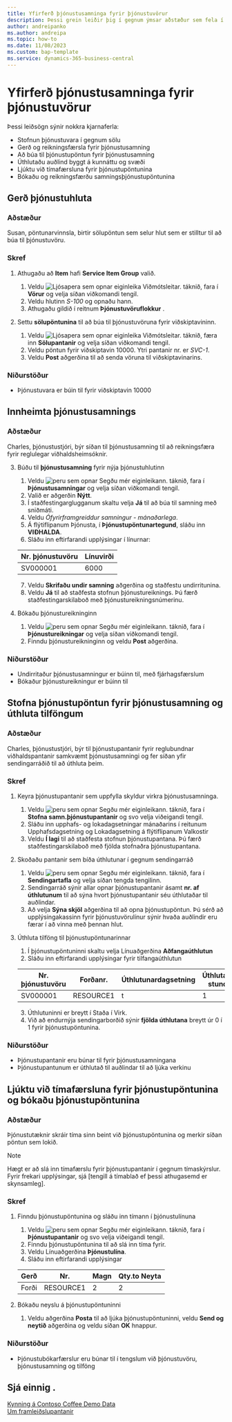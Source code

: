 ```yaml
---
title: Yfirferð þjónustusamninga fyrir þjónustuvörur
description: Þessi grein leiðir þig í gegnum ýmsar aðstæður sem fela í sér þjónustuhluti og samninga.
author: andreipanko
ms.author: andreipa
ms.topic: how-to
ms.date: 11/08/2023
ms.custom: bap-template
ms.service: dynamics-365-business-central
---
```


# <a name="walkthrough-of-service-contracts-for-service-items"></a>Yfirferð þjónustusamninga fyrir þjónustuvörur

Þessi leiðsögn sýnir nokkra kjarnaferla:

- Stofnun þjónustuvara í gegnum sölu
- Gerð og reikningsfærsla fyrir þjónustusamning
- Að búa til þjónustupöntun fyrir þjónustusamning
- Úthlutaðu auðlind byggt á kunnáttu og svæði
- Ljúktu við tímafærsluna fyrir þjónustupöntunina
- Bókaðu og reikningsfærðu samningsþjónustupöntunina

## <a name="creation-of-service-items"></a>Gerð þjónustuhluta

### <a name="scenario"></a>Aðstæður

Susan, pöntunarvinnsla, birtir sölupöntun sem selur hlut sem er stilltur til að búa til þjónustuvöru.  

### <a name="steps"></a>Skref

1. Athugaðu að **Item** hafi **Service Item Group** valið.
   
    1. Veldu ![Ljósapera sem opnar eiginleika Viðmótsleitar.](../../media/ui-search/search_small.png "Segðu mér hvað þú vilt gera") táknið, fara í **Vörur** og velja síðan viðkomandi tengil.  
    2. Veldu hlutinn *S-100* og opnaðu hann.
    3. Athugaðu gildið í reitnum **Þjónustuvöruflokkur** .
       
2. Settu **sölupöntunina** til að búa til þjónustuvöruna fyrir viðskiptavininn.  

    1. Veldu ![Ljósapera sem opnar eiginleika Viðmótsleitar.](../../media/ui-search/search_small.png "Segðu mér hvað þú vilt gera") táknið, færa inn **Sölupantanir** og velja síðan viðkomandi tengil.  
    2. Veldu pöntun fyrir viðskiptavin 10000. Ytri pantanir nr. er *SVC-1*.
    3. Veldu **Post** aðgerðina til að senda vöruna til viðskiptavinarins.

### <a name="results"></a>Niðurstöður

- Þjónustuvara er búin til fyrir viðskiptavin 10000

## <a name="invoicing-a-service-contract"></a>Innheimta þjónustusamnings

### <a name="scenario-1"></a>Aðstæður

Charles, þjónustustjóri, býr síðan til þjónustusamning til að reikningsfæra fyrir reglulegar viðhaldsheimsóknir.

3. Búðu til **þjónustusamning** fyrir nýja þjónustuhlutinn
    1. Veldu ![peru sem opnar Segðu mér eiginleikann.](../../media/ui-search/search_small.png "Segðu mér hvað þú vilt gera") táknið, fara í **Þjónustusamningar** og velja síðan viðkomandi tengil.
    2. Valið er aðgerðin **Nýtt**.  
    3. Í staðfestingarglugganum skaltu velja **Já** til að búa til samning með sniðmáti. 
    4. Veldu *Ófyrirframgreiddur samningur - mánaðarlega*.
    5. Á flýtiflipanum Þjónusta, í **Þjónustupöntunartegund**, sláðu inn **VIÐHALDA**.
    6. Sláðu inn eftirfarandi upplýsingar í línurnar:

    |Nr. þjónustuvöru|Línuvirði|  
    |----------------|----------|  
    |SV000001|6000|

    7. Veldu **Skrifaðu undir samning** aðgerðina og staðfestu undirritunina.
    8. Veldu **Já** til að staðfesta stofnun þjónustureiknings. Þú færð staðfestingarskilaboð með þjónustureikningsnúmerinu.

3. Bókaðu þjónustureikninginn
   1. Veldu ![peru sem opnar Segðu mér eiginleikann.](../../media/ui-search/search_small.png "Segðu mér hvað þú vilt gera") táknið, fara í **Þjónustureikningar** og velja síðan viðkomandi tengil.
   2. Finndu þjónustureikninginn og veldu  **Post** aðgerðina.

### <a name="results-1"></a>Niðurstöður

- Undirritaður þjónustusamningur er búinn til, með fjárhagsfærslum
- Bókaður þjónustureikningur er búinn til

## <a name="create-a-service-order-for-a-service-contract-and-assign-resources"></a>Stofna þjónustupöntun fyrir þjónustusamning og úthluta tilföngum

### <a name="scenario-2"></a>Aðstæður

Charles, þjónustustjóri, býr til þjónustupantanir fyrir reglubundnar viðhaldspantanir samkvæmt þjónustusamningi og fer síðan yfir sendingarráðið til að úthluta þeim.

### <a name="steps-1"></a>Skref

1. Keyra þjónustupantanir sem uppfylla skyldur virkra þjónustusamninga.
   1. Veldu ![peru sem opnar Segðu mér eiginleikann.](../../media/ui-search/search_small.png "Segðu mér hvað þú vilt gera") táknið, fara í **Stofna samn.þjónustupantanir** og svo velja viðeigandi tengil.
   2. Sláðu inn upphafs- og lokadagsetningar mánaðarins í reitunum Upphafsdagsetning og Lokadagsetning á flýtiflipanum Valkostir
   3. Veldu **Í lagi** til að staðfesta stofnun þjónustupantana. Þú færð staðfestingarskilaboð með fjölda stofnaðra þjónustupantana.

2. Skoðaðu pantanir sem bíða úthlutunar í gegnum sendingarráð
   1. Veldu ![peru sem opnar Segðu mér eiginleikann.](../../media/ui-search/search_small.png "Segðu mér hvað þú vilt gera") táknið, fara í **Sendingartafla** og velja síðan tengda tengilinn.
   2. Sendingarráð sýnir allar opnar þjónustupantanir ásamt **nr. af úthlutunum** til að sýna hvort þjónustupantanir séu úthlutaðar til auðlindar.
   3. Að velja **Sýna skjöl** aðgerðina til að opna þjónustupöntun.  Þú sérð að upplýsingakassinn fyrir þjónustuvörulínur sýnir hvaða auðlindir eru færar í að vinna með þennan hlut.

3. Úthluta tilföng til þjónustupöntunarinnar
   1. Í þjónustupöntuninni skaltu velja Línuaðgerðina **Aðfangaúthlutun**
   2. Sláðu inn eftirfarandi upplýsingar fyrir tilfangaúthlutun

    |Nr. þjónustuvöru|Forðanr.|Úthlutunardagsetning|Úthlutaðar stundir|
    |----------------|------------|---------------|---------------|  
    |SV000001|RESOURCE1|t|1|

    3. Úthlutuninni er breytt í Staða í Virk.
    4. Við að endurnýja sendingarborðið sýnir **fjölda úthlutana** breytt úr 0 í 1 fyrir þjónustupöntunina.

### <a name="results-2"></a>Niðurstöður

- Þjónustupantanir eru búnar til fyrir þjónustusamningana
- Þjónustupantunum er úthlutað til auðlindar til að ljúka verkinu

## <a name="complete-the-time-entry-for-the-service-order-and-post-the-service-order"></a>Ljúktu við tímafærsluna fyrir þjónustupöntunina og bókaðu þjónustupöntunina

### <a name="scenario-3"></a>Aðstæður

Þjónustutæknir skráir tíma sinn beint við þjónustupöntunina og merkir síðan pöntun sem lokið.

> [!NOTE]
> Hægt er að slá inn tímafærslu fyrir þjónustupantanir í gegnum tímaskýrslur. Fyrir frekari upplýsingar, sjá [tengill á tímablað ef þessi athugasemd er skynsamleg].

### <a name="steps-2"></a>Skref

1. Finndu þjónustupöntunina og sláðu inn tímann í þjónustulínuna
   1. Veldu ![peru sem opnar Segðu mér eiginleikann.](../../media/ui-search/search_small.png "Segðu mér hvað þú vilt gera") táknið, fara í **Þjónustupantanir** og svo velja viðeigandi tengil.
   2. Finndu þjónustupöntunina til að slá inn tíma fyrir.
   3. Veldu Línuaðgerðina **Þjónustulína**.
   4. Sláðu inn eftirfarandi upplýsingar

    |Gerð|Nr.|Magn|Qty.to Neyta|
    |----|---|--------|--------|   
    |Forði|RESOURCE1|2|2|

2. Bókaðu neyslu á þjónustupöntuninni
   1. Veldu aðgerðina **Posta** til að ljúka þjónustupöntuninni, veldu **Send og neytið** aðgerðina og veldu síðan  **OK** hnappur.

### <a name="results-3"></a>Niðurstöður

- Þjónustubókarfærslur eru búnar til í tengslum við þjónustuvöru, þjónustusamning og tilföng

## <a name="see-also"></a>Sjá einnig .

[Kynning á Contoso Coffee Demo Data](../../contoso-coffee/contoso-coffee-intro.md)  
[Um framleiðslupantanir](../../production-about-production-orders.md)
